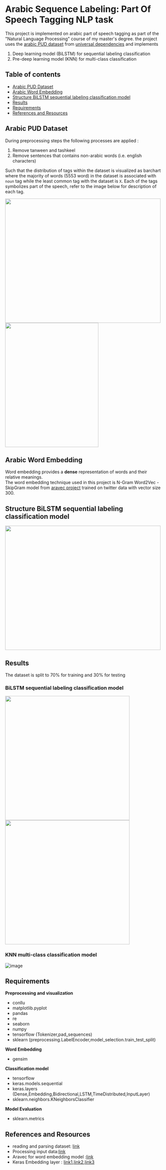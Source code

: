 # Arabic Sequence Labeling: Part Of Speech Tagging NLP task
This project is implemented on arabic part of speech tagging as part of the "Natural Language Processing" course of my master's degree. 
the project uses the [arabic PUD dataset](https://github.com/UniversalDependencies/UD_Arabic-PUD) from [universal dependencies](https://universaldependencies.org/) and implements 
1. Deep learning model (BiLSTM) for sequential labeling classification
2. Pre-deep learning model (KNN) for multi-class classification 

## Table of contents
- [Arabic PUD Dataset](#arabic-pud-dataset)
- [Arabic Word Embedding](#arabic-word-embedding)
- [Structure BiLSTM sequential labeling classification model](#structure-bilstm-sequential-labeling-classification-model)
- [Results](#results)
- [Requirements](#requirements)
- [References and Resources](#references-and-resources)

## Arabic PUD Dataset
During preprocessing steps the following processes are applied :
1. Remove tanween and tashkeel
2. Remove sentences that contains non-arabic words (i.e. english characters) </ol>
Such that the distribution of tags within the dataset is visualized as barchart where the majority of
words (5553 word) in the dataset is associated with `noun` tag while the least common tag with the dataset is `X`.
Each of the tags symbolizes part of the speech, refer to the image below for description of each tag.
<br>
<p float="left">
  <img src="https://github.com/shaimaaK/arabic-sequence-classification-POS/assets/54285485/b35a8283-d93a-4334-b537-a1191ff7c5e5" width="500"  height="400"/>
  <img src="https://github.com/shaimaaK/arabic-sequence-classification-POS/assets/54285485/548ecb19-20cb-459a-aa0b-6330e7bbda09" width="300" height="400"/> 
</p>

## Arabic Word Embedding
Word embedding provides a **dense** representation of words and their relative meanings.<br>
The word embedding technique used in this project is N-Gram Word2Vec -SkipGram model from [aravec project](https://github.com/bakrianoo/aravec) trained on twitter data with vector size 300.
## Structure BiLSTM sequential labeling classification model 
<p float="left">
  <img src="https://github.com/shaimaaK/arabic-sequence-classification-POS/assets/54285485/643607db-5442-497f-bd90-a9aeec647640" width="500"  height="400"/>
</p>


## Results
The dataset is split to 70% for training and 30% for testing
### BiLSTM sequential labeling classification model
<p float="left">
  <img src="https://github.com/shaimaaK/arabic-sequence-classification-POS/assets/54285485/987535c7-6ad9-472b-9828-ca906960ca6a" width="400" />
  <img src="https://github.com/shaimaaK/arabic-sequence-classification-POS/assets/54285485/1f3b8137-7ab0-40f7-8dc6-1e73744c880c" width="400" /> 
</p>

### KNN multi-class classification model
![image](https://github.com/shaimaaK/arabic-sequence-classification-POS/assets/54285485/f8929c78-2c80-4f83-b2a6-4bd404669c85)

## Requirements
**Preprocessing and visualization**
- conllu
- matplotlib.pyplot
- pandas
- re
- seaborn
- numpy
- tensorflow (Tokenizer,pad_sequences)
- sklearn (preprocessing.LabelEncoder,model_selection.train_test_split) </ul>
<strong>Word Embedding</strong>
<ul>
  <li>gensim </li>
</ul>
<strong>Classification model </strong>
<ul>
  <li>tensorflow</li>
  <li>keras.models.sequential</li>
  <li> keras.layers (Dense,Embedding,Bidirectional,LSTM,TimeDistributed,InputLayer)</li>
  <li>sklearn.neighbors.KNeighborsClassifier</li>
</ul>
<strong>Model Evaluation </strong>
<ul>
  <li>sklearn.metrics </li>
</ul>

<h2>References and Resources</h2>
<ul>
  <li>reading and parsing dataset: <a href="https://www.youtube.com/watch?v=lvJRFMvWtFI">link</a></li>
  <li>Processing input data:<a href="https://medium.com/@WaadTSS/how-to-use-arabic-word2vec-word-embedding-with-lstm-af93858b2ce">link</a></li>
  <li>Aravec for word embedding model :<a href="https://github.com/bakrianoo/aravec">link</a></li>
  <li>Keras Embedding layer : <a href="https://machinelearningmastery.com/use-word-embedding-layers-deep-learning-keras/">link1</a>,<a href="https://medium.com/analytics-vidhya/understanding-embedding-layer-in-keras-bbe3ff1327ce">link2</a>,<a href="https://www.kaggle.com/code/rajmehra03/a-detailed-explanation-of-keras-embedding-layer">link3</a></li>
</ul>
